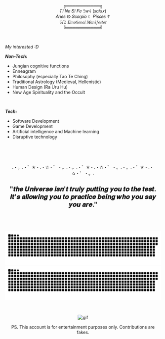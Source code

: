 <div align="center">

╔═══════════╗<br/>
𝑇𝑖 𝑁𝑒 𝑆𝑖 𝐹𝑒 𝟻𝑤𝟺 (𝑠𝑜/𝑠𝑥)<br/>
𝐴𝑟𝑖𝑒𝑠 ⵙ 𝑆𝑐𝑜𝑟𝑝𝑖𝑜 ☾ 𝑃𝑖𝑠𝑐𝑒𝑠 ↑<br/>
𝟼/𝟸 𝐸𝑚𝑜𝑡𝑖𝑜𝑛𝑎𝑙 𝑀𝑎𝑛𝑖𝑓𝑒𝑠𝑡𝑜𝑟<br/>
╚═══════════╝

<br/>

<div align="left">

*_My interested :D_*

**_Non-Tech:_**      
<ul>
<li>Jungian cognitive functions </li>
<li>Enneagram</li>
<li>Philosophy (especially Tao Te Ching)</li>
<li>Traditional Astrology (Medieval, Hellenistic)</li>
<li>Human Design (Ra Uru Hu)</li>
<li>New Age Spirituality and the Occult</li>
</ul>


<br/>

**_Tech:_**
<ul>
<li>Software Development</li>
<li>Game Development</li>
<li>Artificial intelligence and Machine learning</li>
<li>Disruptive technology</li>
</ul>
</div>

<br/>
<br/>
<br/>

.・。.・゜✭・.・✫・゜・。.・。.・゜✭・.・✫・゜・。.・。.・゜✭・.・✫・゜・。.

<h2>"𝒕𝒉𝒆 𝑼𝒏𝒊𝒗𝒆𝒓𝒔𝒆 𝒊𝒔𝒏'𝒕 𝒕𝒓𝒖𝒍𝒚 𝒑𝒖𝒕𝒕𝒊𝒏𝒈 𝒚𝒐𝒖 𝒕𝒐 𝒕𝒉𝒆 𝒕𝒆𝒔𝒕.<br/>
𝑰𝒕'𝒔 𝒂𝒍𝒍𝒐𝒘𝒊𝒏𝒈 𝒚𝒐𝒖 𝒕𝒐 𝒑𝒓𝒂𝒄𝒕𝒊𝒄𝒆 𝒃𝒆𝒊𝒏𝒈 𝒘𝒉𝒐 𝒚𝒐𝒖 𝒔𝒂𝒚 𝒚𝒐𝒖 𝒂𝒓𝒆."<br/>
&nbsp;
</h2>

<br/>

![github contribution grid snake animation](https://github.com/almutenmars/almutenmars/blob/output/github-contribution-grid-snake.svg#gh-light-mode-only)
![github contribution grid snake animation](https://github.com/almutenmars/almutenmars/blob/output/github-contribution-grid-snake-dark.svg#gh-dark-mode-only)

<br/>

![gif](https://github.com/almutenmars/almutenmars/blob/main/2825826.gif)

<p>PS. This account is for entertainment purposes only. Contributions are fakes. </p>

</div>
